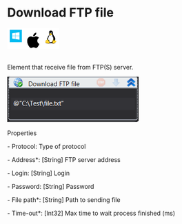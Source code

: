 # Download FTP file

![](<../../../../.gitbook/assets/image (51).png>)

\
Element that receive file from FTP(S) server.​

![](<../../../../.gitbook/assets/download ftp.png>)



Properties

&#x20;\- Protocol: Type of protocol&#x20;

&#x20;\- Address\*: \[String] FTP server address

&#x20;\- Login: \[String] Login

&#x20;\- Password: \[String] Password

&#x20;\- File path\*: \[String] Path to sending file

&#x20;\- Time-out\*: \[Int32] Max time to wait process finished (ms)
